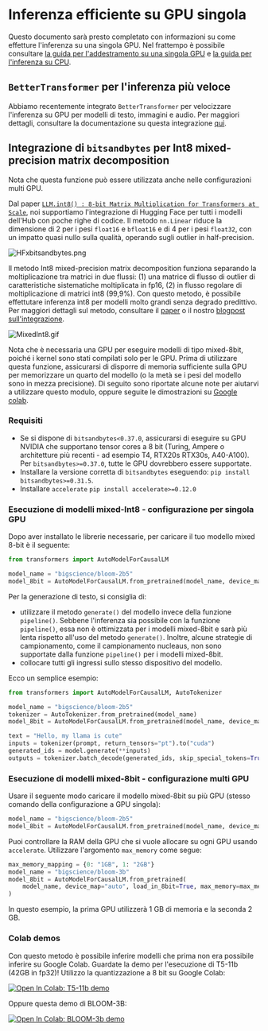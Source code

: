 <!--Copyright 2022 The HuggingFace Team. All rights reserved.

Licensed under the Apache License, Version 2.0 (the "License"); you may not use this file except in compliance with
the License. You may obtain a copy of the License at

http://www.apache.org/licenses/LICENSE-2.0

Unless required by applicable law or agreed to in writing, software distributed under the License is distributed on
an "AS IS" BASIS, WITHOUT WARRANTIES OR CONDITIONS OF ANY KIND, either express or implied. See the License for the

⚠️ Note that this file is in Markdown but contain specific syntax for our doc-builder (similar to MDX) that may not be
rendered properly in your Markdown viewer.

-->

# Inferenza efficiente su GPU singola

Questo documento sarà presto completato con informazioni su come effetture l'inferenza su una singola GPU. Nel frattempo è possibile consultare [la guida per l'addestramento su una singola GPU](perf_train_gpu_one) e [la guida per l'inferenza su CPU](perf_infer_cpu).

## `BetterTransformer` per l'inferenza più veloce

Abbiamo recentemente integrato `BetterTransformer` per velocizzare l'inferenza su GPU per modelli di testo, immagini e audio. Per maggiori dettagli, consultare la documentazione su questa integrazione [qui](https://huggingface.co/docs/optimum/bettertransformer/overview).

## Integrazione di `bitsandbytes` per Int8 mixed-precision matrix decomposition

<Tip>

Nota che questa funzione può essere utilizzata anche nelle configurazioni multi GPU.

</Tip>

Dal paper [`LLM.int8() : 8-bit Matrix Multiplication for Transformers at Scale`](https://arxiv.org/abs/2208.07339), noi supportiamo l'integrazione di Hugging Face per tutti i modelli dell'Hub con poche righe di codice.
Il metodo `nn.Linear` riduce la dimensione di 2 per i pesi `float16` e `bfloat16` e di 4 per i pesi `float32`, con un impatto quasi nullo sulla qualità, operando sugli outlier in half-precision.

![HFxbitsandbytes.png](https://cdn-uploads.huggingface.co/production/uploads/1659861207959-62441d1d9fdefb55a0b7d12c.png)

Il metodo Int8 mixed-precision matrix decomposition funziona separando la moltiplicazione tra matrici in due flussi: (1) una matrice di flusso di outlier di caratteristiche sistematiche moltiplicata in fp16, (2) in flusso regolare di moltiplicazione di matrici int8 (99,9%). Con questo metodo, è possibile effettutare inferenza int8 per modelli molto grandi senza degrado predittivo.
Per maggiori dettagli sul metodo, consultare il [paper](https://arxiv.org/abs/2208.07339) o il nostro [blogpost sull'integrazione](https://huggingface.co/blog/hf-bitsandbytes-integration).

![MixedInt8.gif](https://cdn-uploads.huggingface.co/production/uploads/1660567469965-62441d1d9fdefb55a0b7d12c.gif)

Nota che è necessaria una GPU per eseguire modelli di tipo mixed-8bit, poiché i kernel sono stati compilati solo per le GPU. Prima di utilizzare questa funzione, assicurarsi di disporre di memoria sufficiente sulla GPU per memorizzare un quarto del modello (o la metà se i pesi del modello sono in mezza precisione).
Di seguito sono riportate alcune note per aiutarvi a utilizzare questo modulo, oppure seguite le dimostrazioni su [Google colab](#colab-demos).

### Requisiti

- Se si dispone di `bitsandbytes<0.37.0`, assicurarsi di eseguire su GPU NVIDIA che supportano tensor cores a 8 bit (Turing, Ampere o architetture più recenti - ad esempio T4, RTX20s RTX30s, A40-A100). Per `bitsandbytes>=0.37.0`, tutte le GPU dovrebbero essere supportate.
- Installare la versione corretta di `bitsandbytes` eseguendo:
`pip install bitsandbytes>=0.31.5`.
- Installare `accelerate`
`pip install accelerate>=0.12.0`

### Esecuzione di modelli mixed-Int8 - configurazione per singola GPU

Dopo aver installato le librerie necessarie, per caricare il tuo modello mixed 8-bit è il seguente:

```py
from transformers import AutoModelForCausalLM

model_name = "bigscience/bloom-2b5"
model_8bit = AutoModelForCausalLM.from_pretrained(model_name, device_map="auto", load_in_8bit=True)
```

Per la generazione di testo, si consiglia di:

* utilizzare il metodo `generate()` del modello invece della funzione `pipeline()`. Sebbene l'inferenza sia possibile con la funzione `pipeline()`, essa non è ottimizzata per i modelli mixed-8bit e sarà più lenta rispetto all'uso del metodo `generate()`. Inoltre, alcune strategie di campionamento, come il campionamento nucleaus, non sono supportate dalla funzione `pipeline()` per i modelli mixed-8bit.
* collocare tutti gli ingressi sullo stesso dispositivo del modello.

Ecco un semplice esempio:

```py
from transformers import AutoModelForCausalLM, AutoTokenizer

model_name = "bigscience/bloom-2b5"
tokenizer = AutoTokenizer.from_pretrained(model_name)
model_8bit = AutoModelForCausalLM.from_pretrained(model_name, device_map="auto", load_in_8bit=True)

text = "Hello, my llama is cute"
inputs = tokenizer(prompt, return_tensors="pt").to("cuda")
generated_ids = model.generate(**inputs)
outputs = tokenizer.batch_decode(generated_ids, skip_special_tokens=True)
```


### Esecuzione di modelli mixed-8bit - configurazione multi GPU

Usare il seguente modo caricare il modello mixed-8bit su più GPU (stesso comando della configurazione a GPU singola):
```py
model_name = "bigscience/bloom-2b5"
model_8bit = AutoModelForCausalLM.from_pretrained(model_name, device_map="auto", load_in_8bit=True)
```
Puoi controllare la RAM della GPU che si vuole allocare su ogni GPU usando `accelerate`. Utilizzare l'argomento `max_memory` come segue:

```py
max_memory_mapping = {0: "1GB", 1: "2GB"}
model_name = "bigscience/bloom-3b"
model_8bit = AutoModelForCausalLM.from_pretrained(
    model_name, device_map="auto", load_in_8bit=True, max_memory=max_memory_mapping
)
```
In questo esempio, la prima GPU utilizzerà 1 GB di memoria e la seconda 2 GB.

### Colab demos

Con questo metodo è possibile inferire modelli che prima non era possibile inferire su Google Colab.
Guardate la demo per l'esecuzione di T5-11b (42GB in fp32)! Utilizzo la quantizzazione a 8 bit su Google Colab:

[![Open In Colab: T5-11b demo](https://colab.research.google.com/assets/colab-badge.svg)](https://colab.research.google.com/drive/1YORPWx4okIHXnjW7MSAidXN29mPVNT7F?usp=sharing)

Oppure questa demo di BLOOM-3B:

[![Open In Colab: BLOOM-3b demo](https://colab.research.google.com/assets/colab-badge.svg)](https://colab.research.google.com/drive/1qOjXfQIAULfKvZqwCen8-MoWKGdSatZ4?usp=sharing)